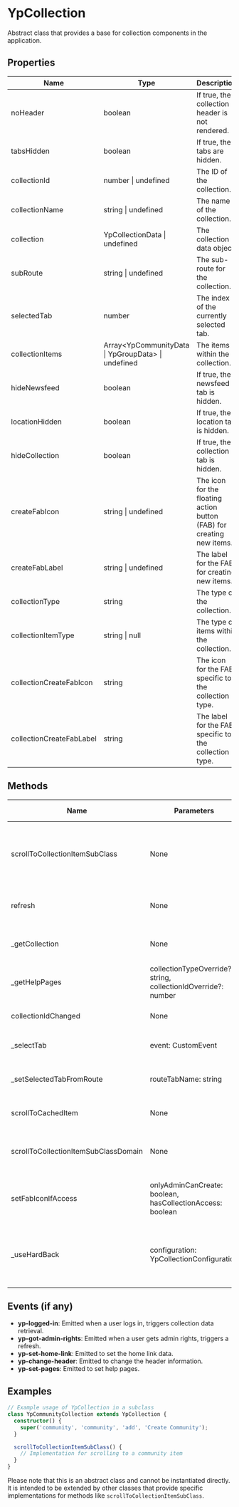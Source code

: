 # YpCollection

Abstract class that provides a base for collection components in the application.

## Properties

| Name               | Type                                                  | Description                                                                 |
|--------------------|-------------------------------------------------------|-----------------------------------------------------------------------------|
| noHeader           | boolean                                               | If true, the collection header is not rendered.                             |
| tabsHidden         | boolean                                               | If true, the tabs are hidden.                                               |
| collectionId       | number \| undefined                                   | The ID of the collection.                                                   |
| collectionName     | string \| undefined                                   | The name of the collection.                                                 |
| collection         | YpCollectionData \| undefined                         | The collection data object.                                                 |
| subRoute           | string \| undefined                                   | The sub-route for the collection.                                           |
| selectedTab        | number                                                | The index of the currently selected tab.                                    |
| collectionItems    | Array<YpCommunityData \| YpGroupData> \| undefined    | The items within the collection.                                            |
| hideNewsfeed       | boolean                                               | If true, the newsfeed tab is hidden.                                        |
| locationHidden     | boolean                                               | If true, the location tab is hidden.                                        |
| hideCollection     | boolean                                               | If true, the collection tab is hidden.                                      |
| createFabIcon      | string \| undefined                                   | The icon for the floating action button (FAB) for creating new items.       |
| createFabLabel     | string \| undefined                                   | The label for the FAB for creating new items.                               |
| collectionType     | string                                                | The type of the collection.                                                 |
| collectionItemType | string \| null                                        | The type of items within the collection.                                    |
| collectionCreateFabIcon | string                                           | The icon for the FAB specific to the collection type.                       |
| collectionCreateFabLabel | string                                         | The label for the FAB specific to the collection type.                      |

## Methods

| Name                        | Parameters                                      | Return Type | Description                                                                 |
|-----------------------------|-------------------------------------------------|-------------|-----------------------------------------------------------------------------|
| scrollToCollectionItemSubClass | None                                        | void        | Abstract method to scroll to a specific item within the collection subclass. |
| refresh                      | None                                            | void        | Refreshes the collection data and UI elements.                               |
| _getCollection               | None                                            | Promise<void> | Retrieves the collection data from the server.                              |
| _getHelpPages                | collectionTypeOverride?: string, collectionIdOverride?: number | Promise<void> | Retrieves help pages for the collection.                                    |
| collectionIdChanged          | None                                            | void        | Called when the collection ID changes.                                      |
| _selectTab                   | event: CustomEvent                              | void        | Handles tab selection events.                                               |
| _setSelectedTabFromRoute     | routeTabName: string                            | void        | Sets the selected tab based on the route name.                              |
| scrollToCachedItem           | None                                            | void        | Scrolls to a cached item if available.                                      |
| scrollToCollectionItemSubClassDomain | None                                    | void        | Scrolls to a collection item in the subclass domain.                        |
| setFabIconIfAccess           | onlyAdminCanCreate: boolean, hasCollectionAccess: boolean | void | Sets the FAB icon and label based on access rights.                         |
| _useHardBack                 | configuration: YpCollectionConfiguration        | boolean     | Determines if a hard back navigation should be used based on configuration. |

## Events (if any)

- **yp-logged-in**: Emitted when a user logs in, triggers collection data retrieval.
- **yp-got-admin-rights**: Emitted when a user gets admin rights, triggers a refresh.
- **yp-set-home-link**: Emitted to set the home link data.
- **yp-change-header**: Emitted to change the header information.
- **yp-set-pages**: Emitted to set help pages.

## Examples

```typescript
// Example usage of YpCollection in a subclass
class YpCommunityCollection extends YpCollection {
  constructor() {
    super('community', 'community', 'add', 'Create Community');
  }

  scrollToCollectionItemSubClass() {
    // Implementation for scrolling to a community item
  }
}
```

Please note that this is an abstract class and cannot be instantiated directly. It is intended to be extended by other classes that provide specific implementations for methods like `scrollToCollectionItemSubClass`.